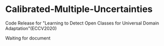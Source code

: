 # Calibrated-Multiple-Uncertainties
Code Release for "Learning to Detect Open Classes for Universal Domain Adaptation"(ECCV2020)

Waiting for document